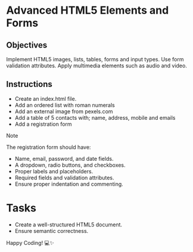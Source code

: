 # Advanced HTML5 Elements and Forms

## Objectives

Implement HTML5 images, lists, tables, forms and input types.
Use form validation attributes.
Apply multimedia elements such as audio and video.

## Instructions

- Create an index.html file.
- Add an ordered list with roman numerals
- Add an external image from pexels.com
- Add a table of 5 contacts with; name, address, mobile and emails
- Add a registration form

> [!NOTE]
> The registration form should have:
>
> - Name, email, password, and date fields.
> - A dropdown, radio buttons, and checkboxes.
> - Proper labels and placeholders.
> - Required fields and validation attributes.
> - Ensure proper indentation and commenting.

# Tasks

- Create a well-structured HTML5 document.
- Ensure semantic correctness.

Happy Coding! 💻✨
